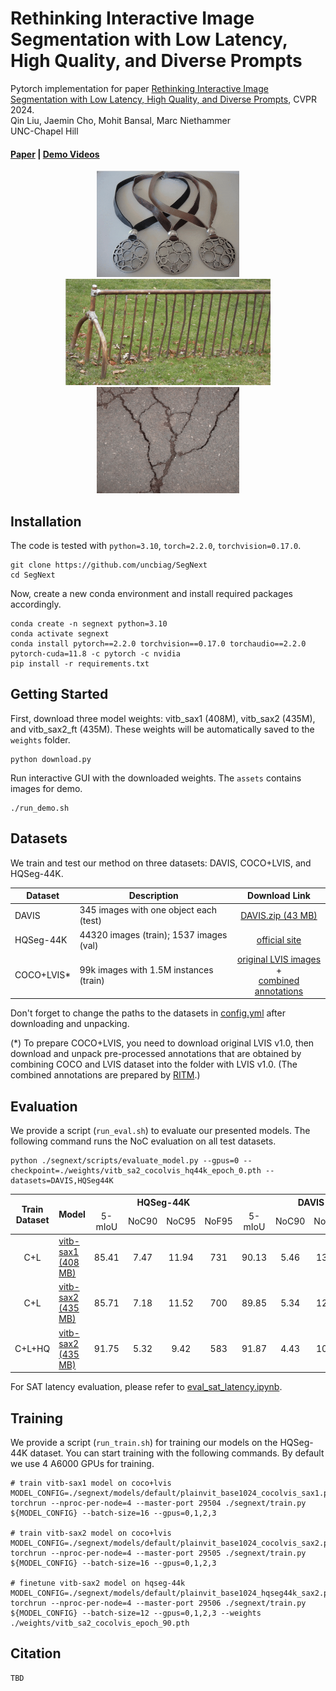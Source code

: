 # Rethinking Interactive Image Segmentation with Low Latency, High Quality, and Diverse Prompts
Pytorch implementation for paper [Rethinking Interactive Image Segmentation with Low Latency, High Quality, and Diverse Prompts](https://arxiv.org/), CVPR 2024. <br>
Qin Liu, Jaemin Cho, Mohit Bansal, Marc Niethammer <br>
UNC-Chapel Hill
#### [Paper](https://arxiv.org/) | [Demo Videos](https://drive.google.com/drive/folders/13tOhSYFCY2Ue8QR5rR8EEWHXGE75Zkxo?usp=sharing)

<p align="center">
  <img src="./assets/medal.gif" alt="drawing", height="170"/>
  <img src="./assets/bicyclestand.gif" alt="drawing", height="170"/>
  <img src="./assets/crack.gif" alt="drawing", height="170"/>

</p>

## Installation
The code is tested with ``python=3.10``, ``torch=2.2.0``, ``torchvision=0.17.0``.
```
git clone https://github.com/uncbiag/SegNext
cd SegNext
```
Now, create a new conda environment and install required packages accordingly.
```
conda create -n segnext python=3.10
conda activate segnext
conda install pytorch==2.2.0 torchvision==0.17.0 torchaudio==2.2.0 pytorch-cuda=11.8 -c pytorch -c nvidia
pip install -r requirements.txt
```
## Getting Started
First, download three model weights: vitb_sax1 (408M), vitb_sax2 (435M), and vitb_sax2_ft (435M). These weights will be automatically saved to the ``weights`` folder.
```
python download.py
``` 
Run interactive GUI with the downloaded weights. The ``assets`` contains images for demo.
```
./run_demo.sh
``` 

## Datasets
We train and test our method on three datasets: DAVIS, COCO+LVIS, and HQSeg-44K.

| Dataset   |                      Description             |           Download Link              |
|-----------|----------------------------------------------|:------------------------------------:|
|DAVIS      |  345 images with one object each (test)      |  [DAVIS.zip (43 MB)][DAVIS]          |
|HQSeg-44K  |  44320 images (train); 1537 images (val)     |  [official site][HQSeg]              |
|COCO+LVIS* |  99k images with 1.5M instances (train)      |  [original LVIS images][LVIS] + <br> [combined annotations][COCOLVIS_annotation] |

[HQSeg]: https://huggingface.co/sam-hq-team/sam-hq-training/tree/main/data
[LVIS]: https://www.lvisdataset.org/dataset
[DAVIS]: https://github.com/saic-vul/fbrs_interactive_segmentation/releases/download/v1.0/DAVIS.zip
[COCOLVIS_annotation]: https://github.com/saic-vul/ritm_interactive_segmentation/releases/download/v1.0/cocolvis_annotation.tar.gz

Don't forget to change the paths to the datasets in [config.yml](config.yml) after downloading and unpacking.

(*) To prepare COCO+LVIS, you need to download original LVIS v1.0, then download and unpack 
pre-processed annotations that are obtained by combining COCO and LVIS dataset into the folder with LVIS v1.0. (The combined annotations are prepared by [RITM](https://github.com/SamsungLabs/ritm_interactive_segmentation).)

## Evaluation
We provide a script (``run_eval.sh``) to evaluate our presented models. The following command runs the NoC evaluation on all test datasets.
```
python ./segnext/scripts/evaluate_model.py --gpus=0 --checkpoint=./weights/vitb_sa2_cocolvis_hq44k_epoch_0.pth --datasets=DAVIS,HQSeg44K
```

<table>
    <thead align="center">
        <tr>
            <th rowspan="2"><span style="font-weight:bold">Train</span><br><span style="font-weight:bold">Dataset</span></th>
            <th rowspan="2">Model</th>
            <th colspan="4">HQSeg-44K</th>
            <th colspan="4">DAVIS</th>
        </tr>
        <tr>
            <td>5-mIoU</td>
            <td>NoC90</td>
            <td>NoC95</td>
            <td>NoF95</td>
            <td>5-mIoU</td>
            <td>NoC90</td>
            <td>NoC95</td>
            <td>NoF95</td>
        </tr>
    </thead>
    <tbody align="center">
        <tr>
            <td rowspan="1">C+L</td>
            <td align="left"><a href="https://drive.google.com/uc?export=download&id=1eqkd5-J9MELGIw2WRcT5hejsnGc5oO30">vitb-sax1 (408 MB)</a></td>
            <td>85.41</td>
            <td>7.47</td>
            <td>11.94</td>
            <td>731</td>
            <td>90.13</td>
            <td>5.46</td>
            <td>13.31</td>
            <td>177</td>
        </tr>
        <tr>
            <td rowspan="1">C+L</td>
            <td align="left"><a href="https://drive.google.com/uc?export=download&id=1oxwCm4bFby6RgltO_tl54BqRN9tojylT">vitb-sax2 (435 MB)</a></td>
            <td>85.71</td>
            <td>7.18</td>
            <td>11.52</td>
            <td>700</td>
            <td>89.85</td>
            <td>5.34</td>
            <td>12.80</td>
            <td>163</td>
        </tr>
        <tr>
            <td rowspan="1">C+L+HQ</td>
            <td align="left"><a href="https://drive.google.com/uc?export=download&id=1yDN3mwBBO33TlA0KRdO2s07Q5HWXR6nt">vitb-sax2 (435 MB)</a></td>
            <td>91.75</td>
            <td>5.32</td>
            <td>9.42</td>
            <td>583</td>
            <td>91.87</td>
            <td>4.43</td>
            <td>10.73</td>
            <td>123</td>
        </tr>
    </tbody>
</table>

For SAT latency evaluation, please refer to [eval_sat_latency.ipynb](./notebooks/eval_sat_latency.ipynb).

## Training
We provide a script (``run_train.sh``) for training our models on the HQSeg-44K dataset. You can start training with the following commands. By default we use 4 A6000 GPUs for training.
```
# train vitb-sax1 model on coco+lvis 
MODEL_CONFIG=./segnext/models/default/plainvit_base1024_cocolvis_sax1.py
torchrun --nproc-per-node=4 --master-port 29504 ./segnext/train.py ${MODEL_CONFIG} --batch-size=16 --gpus=0,1,2,3

# train vitb-sax2 model on coco+lvis 
MODEL_CONFIG=./segnext/models/default/plainvit_base1024_cocolvis_sax2.py
torchrun --nproc-per-node=4 --master-port 29505 ./segnext/train.py ${MODEL_CONFIG} --batch-size=16 --gpus=0,1,2,3

# finetune vitb-sax2 model on hqseg-44k 
MODEL_CONFIG=./segnext/models/default/plainvit_base1024_hqseg44k_sax2.py
torchrun --nproc-per-node=4 --master-port 29506 ./segnext/train.py ${MODEL_CONFIG} --batch-size=12 --gpus=0,1,2,3 --weights ./weights/vitb_sa2_cocolvis_epoch_90.pth

```

## Citation
```
TBD
```
